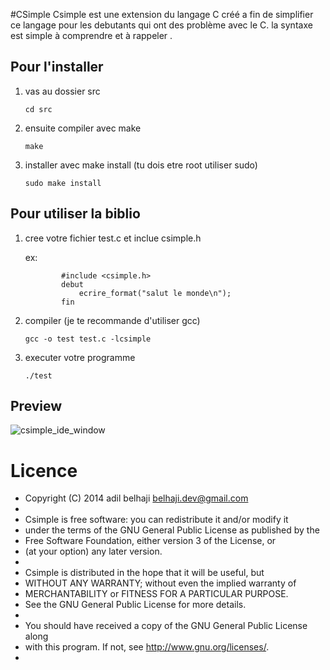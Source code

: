 #CSimple
 Csimple est une extension du langage C créé a fin de simplifier ce langage pour les debutants qui ont des problème avec le C. la syntaxe est simple à comprendre et à rappeler .

## Pour l'installer

 1. vas au dossier src 

 		cd src
 	
 2. ensuite compiler avec make
 	
 		make
 	
 3. installer avec make install (tu dois etre root utiliser sudo)
 	
 		sudo make install



## Pour utiliser la biblio 

 1. cree votre fichier test.c et inclue csimple.h 
 		
 	ex:

 				#include <csimple.h>
 				debut
 					ecrire_format("salut le monde\n");
 				fin

 	
 2. compiler (je te recommande d'utiliser gcc)

 		gcc -o test test.c -lcsimple

 3. executer votre programme

 		./test


## Preview

![csimple_ide_window](https://s9.postimg.org/8uzx8s6pr/csimple_ide_window.jpg)

# Licence
 * Copyright (C) 2014 adil belhaji <belhaji.dev@gmail.com>
 * 
 * Csimple is free software: you can redistribute it and/or modify it
 * under the terms of the GNU General Public License as published by the
 * Free Software Foundation, either version 3 of the License, or
 * (at your option) any later version.
 * 
 * Csimple is distributed in the hope that it will be useful, but
 * WITHOUT ANY WARRANTY; without even the implied warranty of
 * MERCHANTABILITY or FITNESS FOR A PARTICULAR PURPOSE.
 * See the GNU General Public License for more details.
 * 
 * You should have received a copy of the GNU General Public License along
 * with this program.  If not, see <http://www.gnu.org/licenses/>.
 *